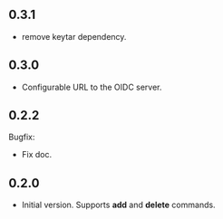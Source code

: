 0.3.1
-----

* remove keytar dependency. 

0.3.0
-----

* Configurable URL to the OIDC server.

0.2.2
-----

Bugfix:
* Fix doc.


0.2.0
-----

* Initial version. Supports **add** and **delete** commands.

